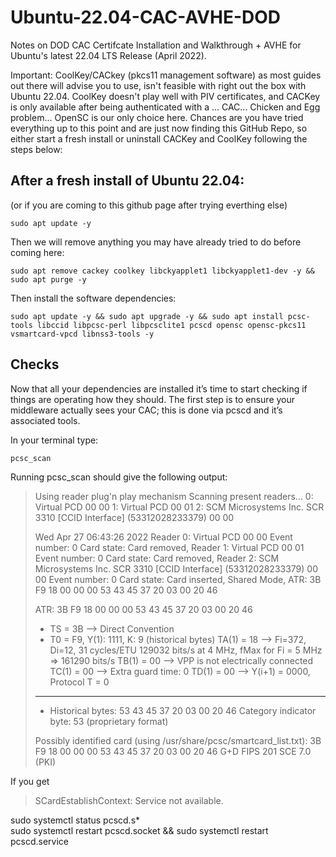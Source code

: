 # Ubuntu-22.04-CAC-AVHE-DOD
Notes on DOD CAC Certifcate Installation and Walkthrough + AVHE for Ubuntu's latest 22.04 LTS Release (April 2022).

Important: CoolKey/CACkey (pkcs11 management software) as most guides out there will advise you to use, isn't feasible with right out the box with Ubuntu 22.04. CoolKey doesn't play well with PIV certificates, and CACKey is only available after being authenticated with a ... CAC... Chicken and Egg problem... OpenSC is our only choice here. Chances are you have tried everything up to this point and are just now finding this GitHub Repo, so either start a fresh install or uninstall CACKey and CoolKey following the steps below:


## After a fresh install of Ubuntu 22.04:
(or if you are coming to this github page after trying everthing else)

```
sudo apt update -y
```
Then we will remove anything you may have already tried to do before coming here:
```
sudo apt remove cackey coolkey libckyapplet1 libckyapplet1-dev -y && sudo apt purge -y 
```
Then install the software dependencies:

```
sudo apt update -y && sudo apt upgrade -y && sudo apt install pcsc-tools libccid libpcsc-perl libpcsclite1 pcscd opensc opensc-pkcs11 vsmartcard-vpcd libnss3-tools -y
```

## Checks
Now that all your dependencies are installed it’s time to start checking if things are operating how they should. The first step is to ensure your middleware actually sees your CAC; this is done via pcscd and it’s associated tools.

In your terminal type:
```
pcsc_scan
```
Running pcsc_scan should give the following output:

>Using reader plug'n play mechanism
>Scanning present readers...
>0: Virtual PCD 00 00
>1: Virtual PCD 00 01
>2: SCM Microsystems Inc. SCR 3310 [CCID Interface] (53312028233379) 00 00
> 
>Wed Apr 27 06:43:26 2022
> Reader 0: Virtual PCD 00 00
>  Event number: 0
>  Card state: Card removed, 
> Reader 1: Virtual PCD 00 01
>  Event number: 0
>  Card state: Card removed, 
> Reader 2: SCM Microsystems Inc. SCR 3310 [CCID Interface] (53312028233379) 00 00
>  Event number: 0
>  Card state: Card inserted, Shared Mode, 
>  ATR: 3B F9 18 00 00 00 53 43 45 37 20 03 00 20 46
>
>ATR: 3B F9 18 00 00 00 53 43 45 37 20 03 00 20 46
>+ TS = 3B --> Direct Convention
>+ T0 = F9, Y(1): 1111, K: 9 (historical bytes)
>  TA(1) = 18 --> Fi=372, Di=12, 31 cycles/ETU
>    129032 bits/s at 4 MHz, fMax for Fi = 5 MHz => 161290 bits/s
>  TB(1) = 00 --> VPP is not electrically connected
>  TC(1) = 00 --> Extra guard time: 0
>  TD(1) = 00 --> Y(i+1) = 0000, Protocol T = 0 
> -----
>+ Historical bytes: 53 43 45 37 20 03 00 20 46
>  Category indicator byte: 53 (proprietary format)
>
>Possibly identified card (using /usr/share/pcsc/smartcard_list.txt):
>3B F9 18 00 00 00 53 43 45 37 20 03 00 20 46
>	G+D FIPS 201 SCE 7.0 (PKI)



If you get 
>SCardEstablishContext: Service not available.


sudo systemctl status pcscd.s*       
sudo systemctl restart pcscd.socket && sudo systemctl restart pcscd.service
 
